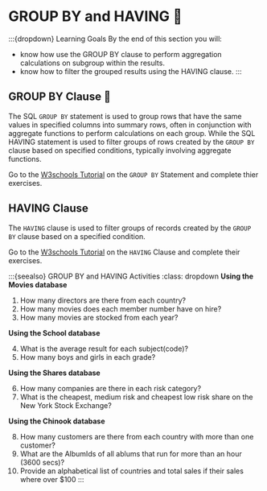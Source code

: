 # GROUP BY and HAVING 📝

:::{dropdown} Learning Goals
By the end of this section you will:
- know how use the GROUP BY clause to perform aggregation calculations on subgroup within the results.
- know how to filter the grouped results using the HAVING clause.
:::

## GROUP BY Clause 📝

The SQL `GROUP BY` statement is used to group rows that have the same values in specified columns into summary rows, often in conjunction with aggregate functions to perform calculations on each group. While the SQL HAVING statement is used to filter groups of rows created by the `GROUP BY` clause based on specified conditions, typically involving aggregate functions.

Go to the [W3schools Tutorial](https://www.w3schools.com/sql/sql_groupby.asp) on the `GROUP BY` Statement and complete thier exercises.

## HAVING Clause

The `HAVING` clause is used to filter groups of records created by the `GROUP BY` clause based on a specified condition.

Go to the [W3schools Tutorial](https://www.w3schools.com/sql/sql_having.asp) on the `HAVING` Clause and complete their exercises.

:::{seealso} GROUP BY and HAVING Activities
:class: dropdown
**Using the Movies database**

1. How many directors are there from each country?
2. How many movies does each member number have on hire?
3. How many movies are stocked from each year?

**Using the School database**

4. What is the average result for each subject(code)?
5. How many boys and girls in each grade?

**Using the Shares database**

6. How many companies are there in each risk category?
7. What is the cheapest, medium risk and cheapest low risk share on the New York Stock Exchange?

**Using the Chinook database**

8. How many customers are there from each country with more than one customer?
9. What are the AlbumIds of all ablums that run for more than an hour (3600 secs)?
10. Provide an alphabetical list of countries and total sales if their sales where over $100
:::